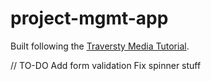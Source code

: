 # project-mgmt-app

Built following the [Traversty Media Tutorial](https://www.youtube.com/watch?v=BcLNfwF04Kw&t=13s).

// TO-DO
Add form validation
Fix spinner stuff
